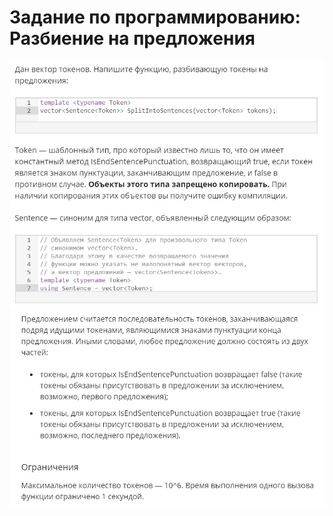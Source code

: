 # Задание по программированию: Разбиение на предложения
![image](./../../assets/179.jpg)
![image](./../../assets/180.jpg)

